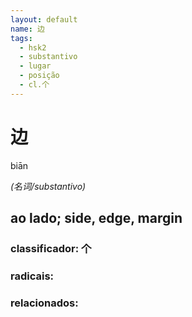 ```yaml
--- 
layout: default
name: 边 
tags: 
  - hsk2
  - substantivo
  - lugar
  - posição
  - cl.个
--- 
```

# 边 
biān  
 
*(名词/substantivo)*  
## ao lado; side, edge, margin 
### classificador: 个 
### radicais: 
### relacionados: 
